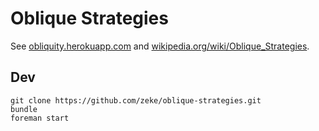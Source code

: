 Oblique Strategies
==================

See [obliquity.herokuapp.com](http://obliquity.herokuapp.com) and
[wikipedia.org/wiki/Oblique_Strategies](http://en.wikipedia.org/wiki/Oblique_Strategies).

Dev
---

    git clone https://github.com/zeke/oblique-strategies.git
    bundle
    foreman start
    